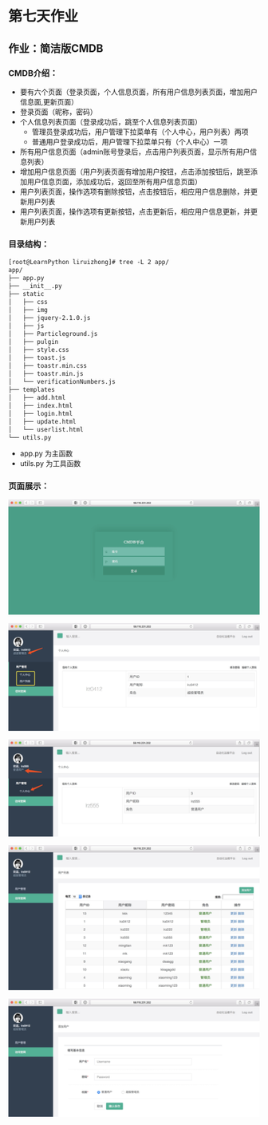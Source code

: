 # 第七天作业

## 作业：简洁版CMDB

### CMDB介绍：
* 要有六个页面（登录页面，个人信息页面，所有用户信息列表页面，增加用户信息面,更新页面）
* 登录页面（昵称，密码）
* 个人信息列表页面（登录成功后，跳至个人信息列表页面）
  * 管理员登录成功后，用户管理下拉菜单有（个人中心，用户列表）两项
  * 普通用户登录成功后，用户管理下拉菜单只有（个人中心）一项
* 所有用户信息页面（admin账号登录后，点击用户列表页面，显示所有用户信息列表）
* 增加用户信息页面（用户列表页面有增加用户按钮，点击添加按钮后，跳至添加用户信息页面，添加成功后，返回至所有用户信息页面）
* 用户列表页面，操作选项有删除按钮，点击按钮后，相应用户信息删除，并更新用户列表
* 用户列表页面，操作选项有更新按钮，点击更新后，相应用户信息更新，并更新用户列表

### 目录结构：
```
[root@LearnPython liruizhong]# tree -L 2 app/
app/
├── app.py
├── __init__.py
├── static
│   ├── css
│   ├── img
│   ├── jquery-2.1.0.js
│   ├── js
│   ├── Particleground.js
│   ├── pulgin
│   ├── style.css
│   ├── toast.js
│   ├── toastr.min.css
│   ├── toastr.min.js
│   └── verificationNumbers.js
├── templates
│   ├── add.html
│   ├── index.html
│   ├── login.html
│   ├── update.html
│   └── userlist.html
└── utils.py
```
* app.py 为主函数
* utils.py 为工具函数

### 页面展示：

![登录页](./image/login.png)

![管理员页](./image/admin.png)

![普通用户页](./image/userinfo.png)

![用户列表页](./image/userlist.png)

![增加页](./image/adduser.png)
